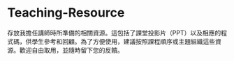 # Teaching-Resource
存放我擔任講師時所準備的相關資源。這包括了課堂投影片（PPT）以及相應的程式碼，供學生參考和回顧。為了方便使用，建議按照課程順序或主題組織這些資源。歡迎自由取用，並隨時留下您的反饋。

